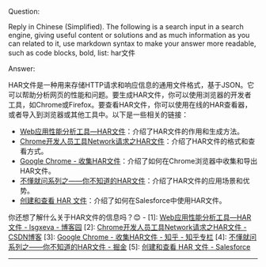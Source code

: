 Question:

Reply in Chinese (Simplified).
The following is a search input in a search engine, giving useful content or solutions and as much information as you can related to it, use markdown syntax to make your answer more readable, such as code blocks, bold, list:
har文件

Answer:

HAR文件是一种用来存储HTTP请求和响应信息的通用文件格式，基于JSON。它可以帮助分析网页的性能和问题。要生成HAR文件，你可以使用浏览器的开发者工具，如Chrome或Firefox。要查看HAR文件，你可以使用在线的HAR查看器，或者导入到浏览器或其他工具中。以下是一些相关的链接：

- [Web应用性能分析工具—HAR文件](https://www.cnblogs.com/lsgxeva/p/11051282.html)：介绍了HAR文件的作用和生成方法。
- [Chrome开发人员工具Network请求之HAR文件](https://blog.csdn.net/csucsgoat/article/details/117846392)：介绍了HAR文件的格式和查看方式。
- [Google Chrome - 收集HAR文件](https://zhuanlan.zhihu.com/p/450584854)：介绍了如何在Chrome浏览器中收集和导出HAR文件。
- [不懂就问系列之——你不知道的HAR文件](https://juejin.cn/post/7070054926528806920)：介绍了HAR文件的应用场景和优势。
- [创建和查看 HAR 文件](https://help.salesforce.com/s/articleView?id=000385988&language=zh_CN&type=1)：介绍了如何在Salesforce中使用HAR文件。

你还想了解什么关于HAR文件的信息吗？😊
\-
\[1]: [Web应用性能分析工具—HAR文件 - lsgxeva - 博客园](https://www.cnblogs.com/lsgxeva/p/11051282.html)
\[2]: [Chrome开发人员工具Network请求之HAR文件 - CSDN博客](https://blog.csdn.net/csucsgoat/article/details/117846392)
\[3]: [Google Chrome - 收集HAR文件 - 知乎 - 知乎专栏](https://zhuanlan.zhihu.com/p/450584854)
\[4]: [不懂就问系列之——你不知道的HAR文件 - 掘金](https://juejin.cn/post/7070054926528806920)
\[5]: [创建和查看 HAR 文件 - Salesforce](https://help.salesforce.com/s/articleView?id=000385988&language=zh_CN&type=1)

<hr/>

